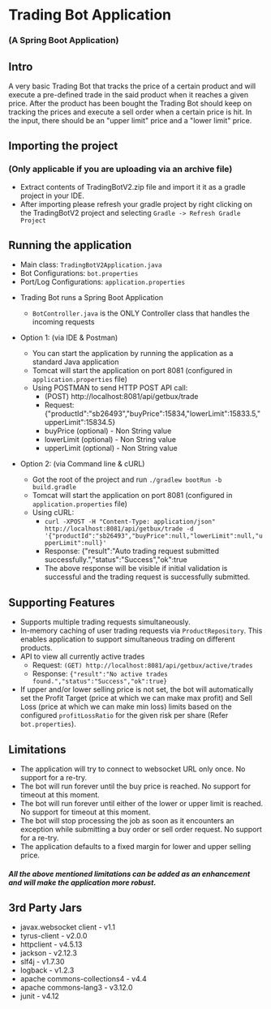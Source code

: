 # Trading Bot Application
### (A Spring Boot Application)

## Intro
A very basic Trading Bot that tracks the price of a certain product and will execute a pre-defined trade in the said product when it reaches a given price. After the product has been bought the Trading Bot should keep on tracking the prices and execute a sell order when a certain price is hit. In the input, there should be an "upper limit" price and a "lower limit" price.

## Importing the project
### (Only applicable if you are uploading via an archive file)

* Extract contents of TradingBotV2.zip file and import it it as a gradle project in your IDE.
* After importing please refresh your gradle project by right clicking on the TradingBotV2 project and selecting `Gradle -> Refresh Gradle Project`
	
## Running the application
	
- Main class: `TradingBotV2Application.java`
- Bot Configurations: `bot.properties`
- Port/Log Configurations: `application.properties`

* Trading Bot runs a Spring Boot Application
	* `BotController.java` is the ONLY Controller class that handles the incoming requests
	
	
* Option 1:	(via IDE & Postman)  
	* You can start the application by running the application as a standard Java application
	* Tomcat will start the application on port 8081 (configured in `application.properties` file)
	* Using POSTMAN to send HTTP POST API call:
		- (POST) http://localhost:8081/api/getbux/trade
		- Request: {"productId":"sb26493","buyPrice":15834,"lowerLimit":15833.5,"upperLimit":15834.5}
		- buyPrice (optional) - Non String value
		- lowerLimit (optional) - Non String value
		- upperLimit (optional) - Non String value
	
	
* Option 2:	(via Command line & cURL)  
	* Got the root of the project and run `./gradlew bootRun -b build.gradle`
	* Tomcat will start the application on port 8081 (configured in `application.properties` file)
	* Using cURL:
		- `curl -XPOST -H "Content-Type: application/json" http://localhost:8081/api/getbux/trade -d '{"productId":"sb26493","buyPrice":null,"lowerLimit":null,"upperLimit":null}'`
		- Response: {"result":"Auto trading request submitted successfully.","status":"Success","ok":true
		- The above response will be visible if initial validation is successful and the trading request is successfully submitted.

## Supporting Features

* Supports multiple trading requests simultaneously. 
* In-memory caching of user trading requests via `ProductRepository`. This enables application to support simultaneous trading on different products.
* API to view all currently active trades 
  - Request: `(GET) http://localhost:8081/api/getbux/active/trades`
  - Response: `{"result":"No active trades found.","status":"Success","ok":true}`
* If upper and/or lower selling price is not set, the bot will automatically set the Profit Target (price at which we can make max profit) and Sell Loss (price at which we can make min loss) limits based on the configured `profitLossRatio` for the given risk per share (Refer `bot.properties`).

## Limitations

* The application will try to connect to websocket URL only once. No support for a re-try.
* The bot will run forever until the buy price is reached. No support for timeout at this moment.
* The bot will run forever until either of the lower or upper limit is reached. No support for timeout at this moment.
* The bot will stop processing the job as soon as it encounters an exception while submitting a buy order or sell order request. No support for a re-try.
* The application defaults to a fixed margin for lower and upper selling price. 

##### All the above mentioned limitations can be added as an enhancement and will make the application more robust.

## 3rd Party Jars

- javax.websocket client - v1.1
- tyrus-client - v2.0.0
- httpclient - v4.5.13
- jackson - v2.12.3
- slf4j - v1.7.30
- logback - v1.2.3
- apache commons-collections4 - v4.4
- apache commons-lang3 - v3.12.0
- junit - v4.12
